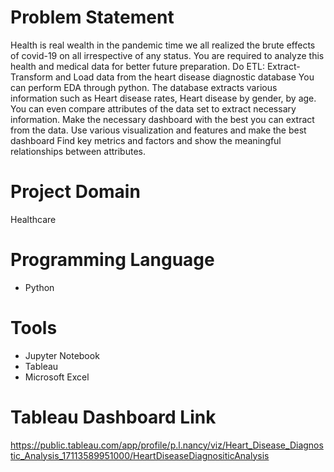 # Problem Statement
Health is real wealth in the pandemic time we all realized the brute effects of covid-19 on all
irrespective of any status. You are required to analyze this health and medical data for better
future preparation.
Do ETL: Extract- Transform and Load data from the heart disease diagnostic database
You can perform EDA through python. The database extracts various information such as
Heart disease rates, Heart disease by gender, by age.
You can even compare attributes of the data set to extract necessary information. Make the
necessary dashboard with the best you can extract from the data. Use various visualization
and features and make the best dashboard
Find key metrics and factors and show the meaningful relationships between attributes.

# Project Domain
Healthcare

# Programming Language
* Python
  
# Tools
* Jupyter Notebook
* Tableau
* Microsoft Excel
  
# Tableau Dashboard Link
https://public.tableau.com/app/profile/p.l.nancy/viz/Heart_Disease_Diagnostic_Analysis_17113589951000/HeartDiseaseDiagnositicAnalysis
